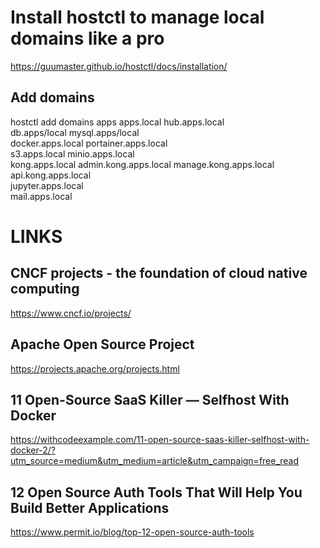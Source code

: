 

# Install hostctl to  manage local domains like a pro

https://guumaster.github.io/hostctl/docs/installation/


## Add domains
hostctl add domains apps apps.local hub.apps.local\
        db.apps/local mysql.apps/local \
        docker.apps.local portainer.apps.local \
        s3.apps.local minio.apps.local \
        kong.apps.local admin.kong.apps.local manage.kong.apps.local api.kong.apps.local \
        jupyter.apps.local \
        mail.apps.local

# 

# LINKS

## CNCF projects - the foundation of cloud native computing

https://www.cncf.io/projects/

## Apache Open Source Project

https://projects.apache.org/projects.html

## 11 Open-Source SaaS Killer — Selfhost With Docker

https://withcodeexample.com/11-open-source-saas-killer-selfhost-with-docker-2/?utm_source=medium&utm_medium=article&utm_campaign=free_read

## 12 Open Source Auth Tools That Will Help You Build Better Applications

https://www.permit.io/blog/top-12-open-source-auth-tools



